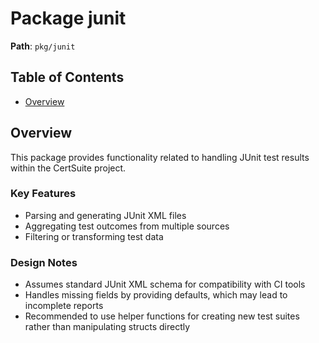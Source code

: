 # Package junit

**Path**: `pkg/junit`

## Table of Contents

- [Overview](#overview)

## Overview

This package provides functionality related to handling JUnit test results within the CertSuite project.

### Key Features

- Parsing and generating JUnit XML files
- Aggregating test outcomes from multiple sources
- Filtering or transforming test data

### Design Notes

- Assumes standard JUnit XML schema for compatibility with CI tools
- Handles missing fields by providing defaults, which may lead to incomplete reports
- Recommended to use helper functions for creating new test suites rather than manipulating structs directly

